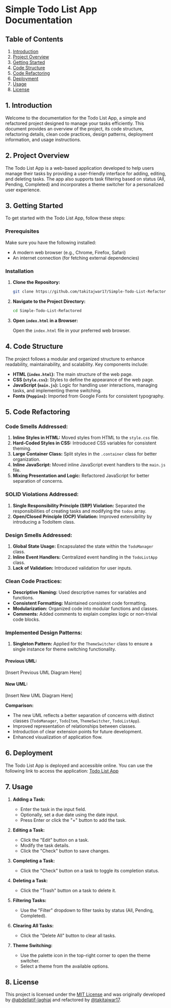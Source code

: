 # Simple Todo List App Documentation

## Table of Contents

1. [Introduction](#1-introduction)
2. [Project Overview](#2-project-overview)
3. [Getting Started](#3-getting-started)
4. [Code Structure](#4-code-structure)
5. [Code Refactoring](#5-code-refactoring)
6. [Deployment](#6-deployment)
7. [Usage](#7-usage)
8. [License](#8-license)

## 1. Introduction

Welcome to the documentation for the Todo List App, a simple and refactored project designed to manage your tasks efficiently. This document provides an overview of the project, its code structure, refactoring details, clean code practices, design patterns, deployment information, and usage instructions.

## 2. Project Overview

The Todo List App is a web-based application developed to help users manage their tasks by providing a user-friendly interface for adding, editing, and deleting tasks. The app also supports task filtering based on status (All, Pending, Completed) and incorporates a theme switcher for a personalized user experience.

## 3. Getting Started

To get started with the Todo List App, follow these steps:

### Prerequisites

Make sure you have the following installed:

- A modern web browser (e.g., Chrome, Firefox, Safari)
- An internet connection (for fetching external dependencies)

### Installation

1. **Clone the Repository:**

   ```bash
   git clone https://github.com/takitajwar17/Simple-Todo-List-Refactored.git
   ```

2. **Navigate to the Project Directory:**

   ```bash
   cd Simple-Todo-List-Refactored
   ```

3. **Open `index.html` in a Browser:**

   Open the `index.html` file in your preferred web browser.


## 4. Code Structure

The project follows a modular and organized structure to enhance readability, maintainability, and scalability. Key components include:

- **HTML (`index.html`):** The main structure of the web page.
- **CSS (`style.css`):** Styles to define the appearance of the web page.
- **JavaScript (`main.js`):** Logic for handling user interactions, managing tasks, and implementing theme switching.
- **Fonts (`Poppins`):** Imported from Google Fonts for consistent typography.

## 5. Code Refactoring

### Code Smells Addressed:

1. **Inline Styles in HTML:** Moved styles from HTML to the `style.css` file.
2. **Hard-Coded Styles in CSS:** Introduced CSS variables for consistent theming.
3. **Large Container Class:** Split styles in the `.container` class for better organization.
4. **Inline JavaScript:** Moved inline JavaScript event handlers to the `main.js` file.
5. **Mixing Presentation and Logic:** Refactored JavaScript for better separation of concerns.

### SOLID Violations Addressed:

1. **Single Responsibility Principle (SRP) Violation:** Separated the responsibilities of creating tasks and modifying the `todos` array.
2. **Open/Closed Principle (OCP) Violation:** Improved extensibility by introducing a TodoItem class.

### Design Smells Addressed:

1. **Global State Usage:** Encapsulated the state within the `TodoManager` class.
2. **Inline Event Handlers:** Centralized event handling in the `TodoListApp` class.
3. **Lack of Validation:** Introduced validation for user inputs.

### Clean Code Practices:

- **Descriptive Naming:** Used descriptive names for variables and functions.
- **Consistent Formatting:** Maintained consistent code formatting.
- **Modularization:** Organized code into modular functions and classes.
- **Comments:** Added comments to explain complex logic or non-trivial code blocks.

### Implemented Design Patterns:

1. **Singleton Pattern:** Applied for the `ThemeSwitcher` class to ensure a single instance for theme switching functionality.

#### Previous UML:

[Insert Previous UML Diagram Here]

#### New UML:

[Insert New UML Diagram Here]

**Comparison:**
- The new UML reflects a better separation of concerns with distinct classes (`TodoManager`, `TodoItem`, `ThemeSwitcher`, `TodoListApp`).
- Improved representation of relationships between classes.
- Introduction of clear extension points for future development.
- Enhanced visualization of application flow.

## 6. Deployment

The Todo List App is deployed and accessible online. You can use the following link to access the application: [Todo List App](https://takitajwar17.github.io/Simple-Todo-List-Refactored/)

## 7. Usage

1. **Adding a Task:**
   - Enter the task in the input field.
   - Optionally, set a due date using the date input.
   - Press Enter or click the "+" button to add the task.

2. **Editing a Task:**
   - Click the "Edit" button on a task.
   - Modify the task details.
   - Click the "Check" button to save changes.

3. **Completing a Task:**
   - Click the "Check" button on a task to toggle its completion status.

4. **Deleting a Task:**
   - Click the "Trash" button on a task to delete it.

5. **Filtering Tasks:**
   - Use the "Filter" dropdown to filter tasks by status (All, Pending, Completed).

6. **Clearing All Tasks:**
   - Click the "Delete All" button to clear all tasks.

7. **Theme Switching:**
   - Use the palette icon in the top-right corner to open the theme switcher.
   - Select a theme from the available options.


## 8. License

This project is licensed under the [MIT License](https://opensource.org/licenses/MIT) and was originally developed by [@abdellatif-laghjaj](https://github.com/abdellatif-laghjaj) and refactored by [@takitajwar17](https://github.com/takitajwar17). 

